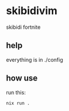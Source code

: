 # skibidivim

skibidi fortnite

## help

everything is in ./config

## how use
run this:

```
nix run .
```
